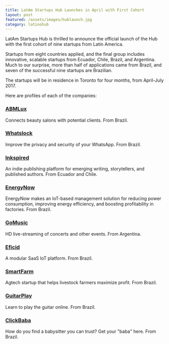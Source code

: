 ```yaml
---
title: LatAm Startups Hub Launches in April with First Cohort
layout: post
featured: /assets/images/hublaunch.jpg
category: latinohub
---
```


<p>
LatAm Startups Hub is thrilled to announce the official launch of the Hub with the first cohort of nine startups from Latin America.
</p>

<p>
Startups from eight countries applied, and the final group includes innovative, scalable startups from Ecuador, Chile, Brazil, and Argentina. Much to our surprise, more than half of applications came from Brazil, and seven of the successful nine startups are Brazilian.
</p>

<p>
The startups will be in residence in Toronto for four months, from April-July 2017.
</p>

<p>
Here are profiles of each of the companies:
</p>

<!--more-->

<h3><a href ="https://www.ABMLux.com">ABMLux</a></h3>

<p>
Connects beauty salons with potential clients. From Brazil.
</p>

<h3><a href ="https://www.whatslock.com.br">Whatslock</a></h3>

<p>
Improve the privacy and security of your WhatsApp. From Brazil.
</p>

<h3><a href ="https://www.getinkspired.com/en/">Inkspired</a></h3>

<p>
An indie publishing platform for emerging writing, storytellers, and published authors. From Ecuador and Chile.
</p>

<h3><a href ="https://www.EnergyNow.com.br/">EnergyNow</a></h3>

<p>
EnergyNow makes an IoT-based management solution for reducing power consumption, improving energy efficiency, and boosting profitability in factories. From Brazil.
</p>

<h3><a href ="http://www.GoMusic.la/">GoMusic</a></h3>

<p>
HD live-streaming of concerts and other events. From Argentina.
</p>

<h3><a href ="https://www.Eficid.com/">Eficid</a></h3>

<p>
A modular SaaS IoT platform. From Brazil.
</p>

<h3><a href ="https://www.Agromarra.com/">SmartFarm</a></h3>

<p>
Agtech startup that helps livestock farmers maximize profit. From Brazil.
</p>

<h3><a href ="https://www.GuitarPlayOnline.com/">GuitarPlay</a></h3>

<p>
Learn to play the guitar online. From Brazil.
</p>

<h3><a href ="https://www.ClickBaba.com/">ClickBaba</a></h3>
<p>
How do you find a babysitter you can trust? Get your "baba" here. From Brazil.
</p>



